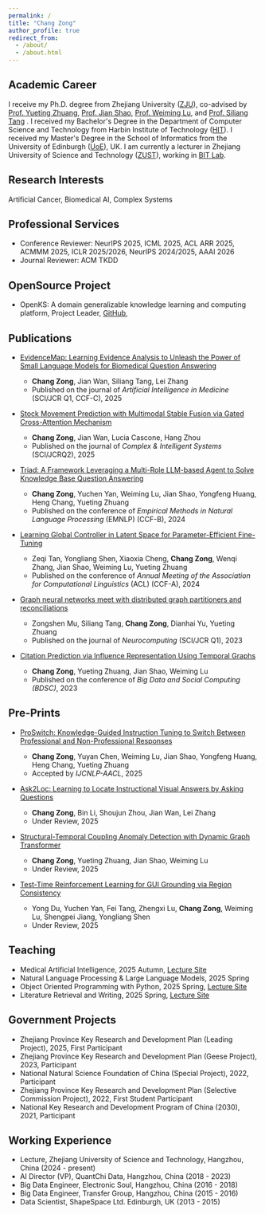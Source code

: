 ```yaml
---
permalink: /
title: "Chang Zong"
author_profile: true
redirect_from: 
  - /about/
  - /about.html
---
```


## Academic Career
I receive my Ph.D. degree from Zhejiang University ([ZJU](https://www.zju.edu.cn/)), co-advised by [Prof. Yueting Zhuang](https://person.zju.edu.cn/yzhuang), [Prof. Jian Shao](https://person.zju.edu.cn/jshao), [Prof. Weiming Lu](https://person.zju.edu.cn/lwm), and [Prof. Siliang Tang](https://person.zju.edu.cn/siliang) . I received my Bachelor's Degree in the Department of Computer Science and Technology from Harbin Institute of Technology ([HIT](https://www.hit.edu.cn/)). I received my Master's Degree in the School of Informatics from the University of Edinburgh ([UoE](https://www.ed.ac.uk/)), UK. I am currently a lecturer in Zhejiang University of Science and Technology ([ZUST](https://www.zust.edu.cn/)), working in [BIT Lab](http://bit.zust.edu.cn/catalogue/information.html).

## Research Interests
Artificial Cancer, Biomedical AI, Complex Systems

## Professional Services
- Conference Reviewer: NeurIPS 2025, ICML 2025, ACL ARR 2025, ACMMM 2025, ICLR 2025/2026, NeurIPS 2024/2025, AAAI 2026
- Journal Reviewer: ACM TKDD

## OpenSource Project
- OpenKS: A domain generalizable knowledge learning and computing platform, Project Leader, [GitHub](https://github.com/ZJU-OpenKS/OpenKS), 

## Publications
- [EvidenceMap: Learning Evidence Analysis to Unleash the Power of Small Language Models for Biomedical Question Answering](https://www.sciencedirect.com/science/article/abs/pii/S0933365725001812)
  - **Chang Zong**, Jian Wan, Siliang Tang, Lei Zhang
  - Published on the journal of *Artificial Intelligence in Medicine* (SCI/JCR Q1, CCF-C), 2025

- [Stock Movement Prediction with Multimodal Stable Fusion via Gated Cross-Attention Mechanism](https://link.springer.com/article/10.1007/s40747-025-02023-3)
  - **Chang Zong**, Jian Wan, Lucia Cascone, Hang Zhou
  - Published on the journal of *Complex & Intelligent Systems* (SCI/JCRQ2), 2025

- [Triad: A Framework Leveraging a Multi-Role LLM-based Agent to Solve Knowledge Base Question Answering](https://aclanthology.org/2024.emnlp-main.101/)
  - **Chang Zong**, Yuchen Yan, Weiming Lu, Jian Shao, Yongfeng Huang, Heng Chang, Yueting Zhuang
  - Published on the conference of *Empirical Methods in Natural Language Processing* (EMNLP) (CCF-B), 2024

- [Learning Global Controller in Latent Space for Parameter-Efficient Fine-Tuning](https://aclanthology.org/2024.acl-long.222/)
  - Zeqi Tan, Yongliang Shen, Xiaoxia Cheng, **Chang Zong**, Wenqi Zhang, Jian Shao, Weiming Lu, Yueting Zhuang
  - Published on the conference of *Annual Meeting of the Association for Computational Linguistics* (ACL) (CCF-A), 2024

- [Graph neural networks meet with distributed graph partitioners and reconciliations](https://www.sciencedirect.com/science/article/abs/pii/S0925231222011894)
  - Zongshen Mu, Siliang Tang, **Chang Zong**, Dianhai Yu, Yueting Zhuang 
  - Published on the journal of *Neurocomputing* (SCI/JCR Q1), 2023

- [Citation Prediction via Influence Representation Using Temporal Graphs](https://link.springer.com/chapter/10.1007/978-981-99-3925-1_14)
  - **Chang Zong**, Yueting Zhuang, Jian Shao, Weiming Lu 
  - Published on the conference of *Big Data and Social Computing (BDSC)*, 2023

## Pre-Prints
- [ProSwitch: Knowledge-Guided Instruction Tuning to Switch Between Professional and Non-Professional Responses](https://arxiv.org/abs/2403.09131)
  - **Chang Zong**, Yuyan Chen, Weiming Lu, Jian Shao, Yongfeng Huang, Heng Chang, Yueting Zhuang
  - Accepted by *IJCNLP-AACL*, 2025

- [Ask2Loc: Learning to Locate Instructional Visual Answers by Asking Questions](https://arxiv.org/abs/2504.15918)
  - **Chang Zong**, Bin Li, Shoujun Zhou, Jian Wan, Lei Zhang
  - Under Review, 2025

- [Structural-Temporal Coupling Anomaly Detection with Dynamic Graph Transformer](https://arxiv.org/abs/2505.08330)
  - **Chang Zong**, Yueting Zhuang, Jian Shao, Weiming Lu
  - Under Review, 2025

- [Test-Time Reinforcement Learning for GUI Grounding via Region Consistency](https://arxiv.org/abs/2508.05615)
  - Yong Du, Yuchen Yan, Fei Tang, Zhengxi Lu, **Chang Zong**, Weiming Lu, Shengpei Jiang, Yongliang Shen
  - Under Review, 2025

## Teaching
- Medical Artificial Intelligence, 2025 Autumn, [Lecture Site](https://course-master-medai-2025.notion.site)
- Natural Language Processing & Large Language Models, 2025 Spring
- Object Oriented Programming with Python, 2025 Spring, [Lecture Site](https://course-media-python-2025.notion.site)
- Literature Retrieval and Writing, 2025 Spring, [Lecture Site](https://course-master-literature-2025.notion.site)

## Government Projects
- Zhejiang Province Key Research and Development Plan (Leading Project), 2025, First Participant
- Zhejiang Province Key Research and Development Plan (Geese Project), 2023, Participant
- National Natural Science Foundation of China (Special Project), 2022, Participant
- Zhejiang Province Key Research and Development Plan (Selective Commission Project), 2022, First Student Participant
- National Key Research and Development Program of China (2030), 2021, Participant

## Working Experience
- Lecture, Zhejiang University of Science and Technology, Hangzhou, China (2024 - present)
- AI Director (VP), QuantChi Data, Hangzhou, China (2018 - 2023)
- Big Data Engineer, Electronic Soul, Hangzhou, China (2016 - 2018)
- Big Data Engineer, Transfer Group, Hangzhou, China (2015 - 2016)
- Data Scientist, ShapeSpace Ltd. Edinburgh, UK (2013 - 2015)
